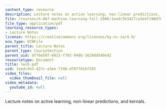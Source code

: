 ```yaml
---
content_type: resource
description: Lecture notes on active learning, non-linear predictions, and kernals.
file: /courses/6-867-machine-learning-fall-2006/1eedc5b3427ca3eef198d707f016f295_lec6.pdf
file_type: application/pdf
learning_resource_types:
- Lecture Notes
license: https://creativecommons.org/licenses/by-nc-sa/4.0/
ocw_type: OCWFile
parent_title: Lecture Notes
parent_type: CourseSection
parent_uid: df76e597-6023-f703-940b-1629dd549ed2
resourcetype: Document
title: lec6.pdf
uid: 1eedc5b3-427c-a3ee-f198-d707f016f295
video_files:
  video_thumbnail_file: null
video_metadata:
  youtube_id: null
---
```

Lecture notes on active learning, non-linear predictions, and kernals.